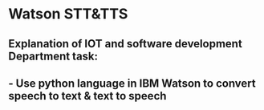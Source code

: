 # Watson STT&TTS
## Explanation of IOT and software development Department task:
## - Use python language in IBM Watson to convert speech to text & text to speech

